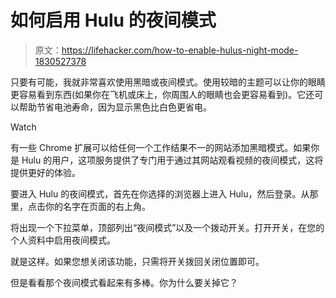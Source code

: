 # 如何启用 Hulu 的夜间模式

> 原文：<https://lifehacker.com/how-to-enable-hulus-night-mode-1830527378>

只要有可能，我就非常喜欢使用黑暗或夜间模式。使用较暗的主题可以让你的眼睛更容易看到东西(如果你在飞机或床上，你周围人的眼睛也会更容易看到)。它还可以帮助节省电池寿命，因为显示黑色比白色更省电。

Watch

有一些 Chrome 扩展可以给任何一个工作结果不一的网站添加黑暗模式。如果你是 Hulu 的用户，这项服务提供了专门用于通过其网站观看视频的夜间模式，这将提供更好的体验。

要进入 Hulu 的夜间模式，首先在你选择的浏览器上进入 Hulu，然后登录。从那里，点击你的名字在页面的右上角。

将出现一个下拉菜单，顶部列出“夜间模式”以及一个拨动开关。打开开关，在您的个人资料中启用夜间模式。

就是这样。如果您想关闭该功能，只需将开关拨回关闭位置即可。

但是看看那个夜间模式看起来有多棒。你为什么要关掉它？